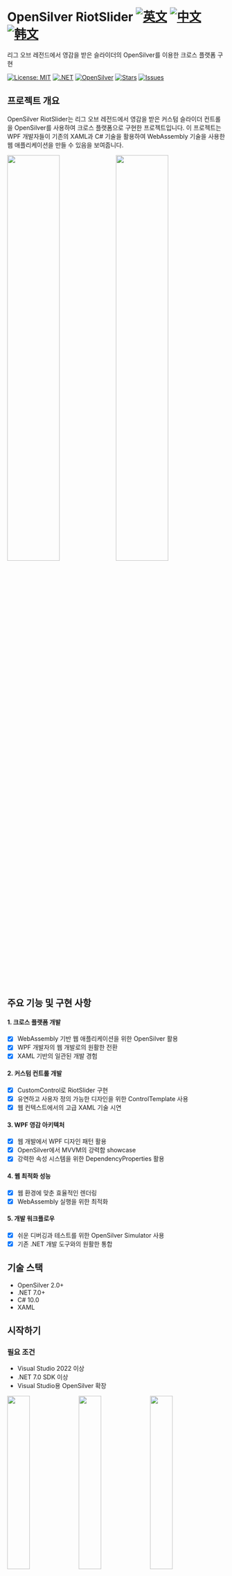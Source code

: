# OpenSilver RiotSlider [![英文](https://img.shields.io/badge/Language-English-blue.svg)](README.md) [![中文](https://img.shields.io/badge/Language-中文-red.svg)](README.zh-CN.md) [![韩文](https://img.shields.io/badge/Language-한국어-green.svg)](README.ko.md)


리그 오브 레전드에서 영감을 받은 슬라이더의 OpenSilver를 이용한 크로스 플랫폼 구현

[![License: MIT](https://img.shields.io/badge/License-MIT-yellow.svg)](https://opensource.org/licenses/MIT)
[![.NET](https://img.shields.io/badge/.NET-7.0+-blue.svg)](https://dotnet.microsoft.com/download)
[![OpenSilver](https://img.shields.io/badge/OpenSilver-2.0-brightgreen.svg)](https://opensilver.net/)
[![Stars](https://img.shields.io/github/stars/jamesnet214/riotslider-opensilver.svg)](https://github.com/jamesnet214/riotslider-opensilver/stargazers)
[![Issues](https://img.shields.io/github/issues/jamesnet214/riotslider-opensilver.svg)](https://github.com/jamesnet214/riotslider-opensilver/issues)

## 프로젝트 개요

OpenSilver RiotSlider는 리그 오브 레전드에서 영감을 받은 커스텀 슬라이더 컨트롤을 OpenSilver를 사용하여 크로스 플랫폼으로 구현한 프로젝트입니다. 이 프로젝트는 WPF 개발자들이 기존의 XAML과 C# 기술을 활용하여 WebAssembly 기술을 사용한 웹 애플리케이션을 만들 수 있음을 보여줍니다.

<img src="https://github.com/user-attachments/assets/7d4d9dd5-5858-4a25-a7fc-b449fdb34eb5" width="49%"/>
<img src="https://github.com/user-attachments/assets/84f8f5d5-f220-4408-bfc6-aa29af6ae1f9" width="49%"/>

## 주요 기능 및 구현 사항
#### 1. 크로스 플랫폼 개발
- [x] WebAssembly 기반 웹 애플리케이션을 위한 OpenSilver 활용
- [x] WPF 개발자의 웹 개발로의 원활한 전환
- [x] XAML 기반의 일관된 개발 경험

#### 2. 커스텀 컨트롤 개발
- [x] CustomControl로 RiotSlider 구현
- [x] 유연하고 사용자 정의 가능한 디자인을 위한 ControlTemplate 사용
- [x] 웹 컨텍스트에서의 고급 XAML 기술 시연

#### 3. WPF 영감 아키텍처
- [x] 웹 개발에서 WPF 디자인 패턴 활용
- [x] OpenSilver에서 MVVM의 강력함 showcase
- [x] 강력한 속성 시스템을 위한 DependencyProperties 활용

#### 4. 웹 최적화 성능
- [x] 웹 환경에 맞춘 효율적인 렌더링
- [x] WebAssembly 실행을 위한 최적화

#### 5. 개발 워크플로우
- [x] 쉬운 디버깅과 테스트를 위한 OpenSilver Simulator 사용
- [x] 기존 .NET 개발 도구와의 원활한 통합

## 기술 스택
- OpenSilver 2.0+
- .NET 7.0+
- C# 10.0
- XAML

## 시작하기
### 필요 조건
- Visual Studio 2022 이상
- .NET 7.0 SDK 이상
- Visual Studio용 OpenSilver 확장

<img src="https://github.com/user-attachments/assets/af70f422-7057-4e77-a54d-042ee8358d2a" width="32%"/>
<img src="https://github.com/user-attachments/assets/f2e8c10f-1690-47a3-b748-cbe54e0d9d72" width="32%"/>
<img src="https://github.com/user-attachments/assets/227f7522-d30e-4ac7-a3e5-ef264b04fb29" width="32%"/>

### 설치 및 실행
#### 1. 리포지토리 클론:

```
git clone https://github.com/jamesnet214/riotslider-opensilver.git
```

#### 2. 솔루션 열기
- [x] Visual Studio

#### 3. 설정 및 실행
- [x] OpenSilverRiotSlider.Browser를 시작 프로젝트로 설정
- [x] 프로젝트 빌드 및 실행
- [x] 디버깅을 위해 OpenSilverRiotSlider.Simulator 사용

## 학습 기회
이 프로젝트는 WPF 개발자가 웹 개발로 전환할 때 귀중한 통찰력을 제공합니다:
1. **웹 개발에서의 XAML**: 친숙한 XAML을 웹 컨텍스트에서 사용하는 방법 학습
2. **OpenSilver에서의 CustomControl**: 웹용 커스텀 컨트롤 생성의 뉘앙스 이해
3. **WebAssembly 통합**: WebAssembly를 통해 브라우저에서 .NET 애플리케이션을 실행하는 방법 탐구
4. **크로스 플랫폼 UI 디자인**: 플랫폼 간 일관된 UI를 만드는 기술 습득
5. **성능 최적화**: 웹 환경을 위한 XAML 기반 컨트롤 최적화 학습

## 기여하기
OpenSilver RiotSlider에 대한 기여를 환영합니다! 이슈 제출, 풀 리퀘스트 생성 또는 개선 제안 등 자유롭게 참여해 주세요.

## 라이선스
이 프로젝트는 MIT 라이선스 하에 배포됩니다. 자세한 내용은 [LICENSE](LICENSE) 파일을 참조하세요.

## 연락처
- 웹사이트: https://jamesnet.dev
- 이메일: james@jamesnet.dev, vickyqu115@hotmail.com

OpenSilver RiotSlider와 함께 크로스 플랫폼 개발의 가능성을 탐험해보세요!
